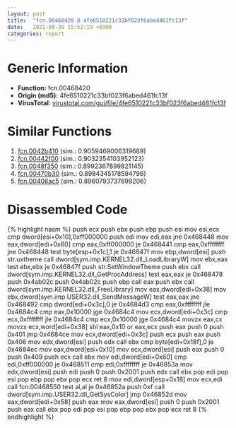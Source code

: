 ```yaml
---
layout: post
title:  "fcn.00468420 @ 4fe6510221c33bf023f6abed461fc13f"
date:   2021-08-30 15:52:19 +0300
categories: report
---
```


# Generic Information
- **Function:** fcn.00468420
- **Origin (md5):** 4fe6510221c33bf023f6abed461fc13f
- **VirusTotal:** [virustotal.com/gui/file/4fe6510221c33bf023f6abed461fc13f][virustotal_ref]



# Similar Functions

1. [fcn.0042b410][similar_1_ref] (sim.: 0.9059469006319689)
2. [fcn.00442f00][similar_2_ref] (sim.: 0.9032354103952123)
3. [fcn.0048f350][similar_3_ref] (sim.: 0.8992367899821145)
4. [fcn.00470b30][similar_4_ref] (sim.: 0.8984345178594796)
5. [fcn.00406ac5][similar_5_ref] (sim.: 0.8960793737699206)


# Disassembled Code

{% highlight nasm %}
push ecx
push ebx
push ebp
push esi
mov esi,ecx
cmp dword[esi+0x10],0xff000000
push edi
mov edi,eax
jne 0x468448
mov eax,dword[edi+0x60]
cmp eax,0xff000000
je 0x468441
cmp eax,0xffffffff
jne 0x468448
test byte[esp+0x1c],1
je 0x46847f
mov ebp,dword[esi]
push str.uxtheme
call dword[sym.imp.KERNEL32.dll_LoadLibraryW]
mov ebx,eax
test ebx,ebx
je 0x46847f
push str.SetWindowTheme
push ebx
call dword[sym.imp.KERNEL32.dll_GetProcAddress]
test eax,eax
je 0x468478
push 0x4ab02c
push 0x4ab02c
push ebp
call eax
push ebx
call dword[sym.imp.KERNEL32.dll_FreeLibrary]
mov eax,dword[edi+0x38]
mov ebx,dword[sym.imp.USER32.dll_SendMessageW]
test eax,eax
jne 0x468492
cmp dword[edi+0x3c],0
je 0x4684d3
cmp eax,0xffffffff
jle 0x4684c4
cmp eax,0x10000
jge 0x4684c4
mov ecx,dword[edi+0x3c]
cmp ecx,0xffffffff
jle 0x4684c4
cmp ecx,0x10000
jge 0x4684c4
movzx eax,cx
movzx ecx,word[edi+0x38]
shl eax,0x10
or eax,ecx
push eax
push 0
push 0x401
jmp 0x4684ce
mov ecx,dword[edi+0x3c]
push ecx
push eax
push 0x406
mov edx,dword[esi]
push edx
call ebx
cmp byte[edi+0x18f],0
je 0x4684ec
mov eax,dword[esi+0x10]
mov ecx,dword[esi]
push eax
push 0
push 0x409
push ecx
call ebx
mov edi,dword[edi+0x60]
cmp edi,0xff000000
je 0x468511
cmp edi,0xffffffff
je 0x46853a
mov edx,dword[esi]
push edi
push 0
push 0x2001
push edx
call ebx
pop edi
pop esi
pop ebp
pop ebx
pop ecx
ret 8
mov edi,dword[esp+0x18]
mov ecx,edi
call fcn.00468550
test al,al
je 0x46852a
push 0xf
call dword[sym.imp.USER32.dll_GetSysColor]
jmp 0x46852d
mov eax,dword[edi+0x58]
push eax
mov eax,dword[esi]
push 0
push 0x2001
push eax
call ebx
pop edi
pop esi
pop ebp
pop ebx
pop ecx
ret 8
{% endhighlight %}


[similar_1_ref]: /report/fcn.0042b410@4fe6510221c33bf023f6abed461fc13f
[similar_2_ref]: /report/fcn.00442f00@4fe6510221c33bf023f6abed461fc13f
[similar_3_ref]: /report/fcn.0048f350@3e981d1767f44f5fe2446a49ffe52f4e
[similar_4_ref]: /report/fcn.00470b30@4fe6510221c33bf023f6abed461fc13f
[similar_5_ref]: /report/fcn.00406ac5@5bfd33ece1aeef8bda2c7fc886262ed9
[virustotal_ref]: https://www.virustotal.com/gui/file/4fe6510221c33bf023f6abed461fc13f